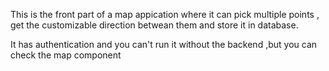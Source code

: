 This is the front part of a map appication where it can pick multiple points , get the customizable direction betwean them and store it in database.

It has authentication and you can't run it without the backend ,but you can check the map component
